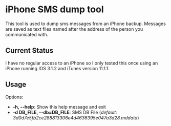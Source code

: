 # iPhone SMS dump tool #
This tool is used to dump sms messages from an iPhone backup. Messages are saved as text files named after the address of the person you communicated with.

## Current Status ##
I have no regular access to an iPhone so I only tested this once using an iPhone running IOS 3.1.2 and iTunes version 11.1.1.

## Usage ##
Options:

 * **-h, --help**: Show this help message and exit
 * **-d DB_FILE, --db=DB_FILE**: SMS DB File (*default: 3d0d7e5fb2ce288813306e4d4636395e047a3d28.mddata*)
